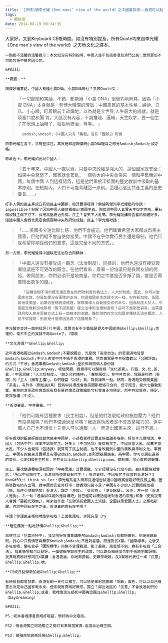```yaml
---
title: '[抒情]讀李光耀《One mans’ view of the world》之中國篇有感——香港可以點？'
tags:
  - 觀後感
date: 2014-08-19 00:34:35
---
```


大家好，又到Keyboard CE嘅時間。如沒有特別提及，所有Quote均來自李光耀《One man&#39;s view of the world》之天地文化之譯本。

	一點都不溫馨的溫馨提示：本文如沒有特別指明，中國人並不包括香港及澳門公民；當然更加不可能包括中華民國公民。

	&#8211;

	**概要：**

	陶傑好鍾意話，中國人有種小農DNA。小農DNA喺乜？又嚟Qoute文：

> 「一切鄙陋和笑話，不錯，都能用「小農 DNA」很簡約地解釋，因為「小農 DNA」本身就是一套博大精深的理論：中國農民的基本性格：嫉妒、自私、小心眼，盯着眼前半畝爛地，以為就是全世界;人生最大的成就，就是填塞口腔和腸 胃，大腦沒有內容，不識推理、邏輯，天生奴才，要一個主子在他頭上抽鞭子，狠狠地統治，等等。 」
> 
> 		&mdash;&mdash;《中國人只有「集體」沒有「團隊」》陶傑

	而李光耀在書中，亦有些描述，其實是印證陶傑嘅小農DNA理論之部分&mdash;&mdash;奴才格。

	喺政治上，李光耀如此說中國人：

> 「五十年來，中國人一直以爲，只要中央政權是強大的，這個國家就安全；如果中央衰弱了，國家就會紊亂。一個強大的中央會帶來一個和平繁榮的中國，每個中國 人到這樣認爲，這是他們重根深柢固的歷史教訓中吸取的基本原則。在短期內，人們不可能背離這一原則。這種心態比共產主義的歷史要長&hellip;&hellip;」

	好多人例如民主黨成日有個民主中國夢，但其實得唔得？無論陶傑同李光耀都同你講：impossible！點解？因爲中國人鍾意獨裁or寡頭主義。陶傑話中國人其實天生奴才性格，要有個奴隸主踢下打下，採用高壓統治先得。民主？會天下大亂噶。李光耀就講得含蓄和得體好多，佢話中國人食西北風定食飯要睇中央政府做成點。民主？李光耀咁話：

> 「&hellip;&hellip;美國多少還比較仁慈，他們不會逼迫。他們確實希望大家都成爲民主國家，但他們絕不會迫使你接受。中國不在乎你實行民主還是專制，他們只是希望你順從他們的要求。這是完全不同的方式。」

	另一方面，李光耀覺得中國缺乏法治及合同精神：

> 「中國人還沒有接受這一觀念（法治制度），同樣的，他們也還沒有接受簽署協議是不可更改的觀念。在他們看來，簽署一份協議只是長期友誼的開始。做爲朋友，你們必須不是地商量，你們之中誰是否多掙了錢，誰是否需要掏出更多的錢。」
> 
> 		「這種含糊不清的概念還反應在他們對制度的看法上，人大於制度。因此，你可以當國家主席，但是如果沒有軍隊的支持，你這個國家主席就不大一樣。但在新加坡、英國、歐洲或美國，如果你是總統或總理，軍隊領導人自動接受你的命令，因爲制度大於人。中國能否像新加坡那樣（暫不提美國）確立法律和治理制度呢？這可不是那麼容易。這需要政府和人民在思維方式上有一個根本的改變。鑑於他們在文化和歷史種缺乏這些概念，人民不得發問：到底是什麼原因造成了這種現象？」

	李光耀亦並非一面倒批評(?)中國，其實也有不少篇幅是提及中國經濟&hellip;&hellip;你懂的，毫不中立的我就不再Quote了。（喂喂

	**文化差異**&hellip;&hellip;

	近年香港嘅獨立&mdash;&mdash;不要說獨立，光是說「高度自治」的思潮滿地皆是&mdash;&mdash;不少人希望中共不插手香港的事務。然而事實是中共很喜歡以「公開評論」的方式「干涉」香港事務&mdash;&mdash;至於係咪而個人身份就&hellip;&hellip;Anyway，呢個問題，我覺得可以歸咎爲「文化差異」。冇錯，文.化.差.異.！中國思維：「人大於制度」、「缺乏合約精神」、「專制服從」。在中共而言，我既是你們（香港）的「主人（擁有主權）」，你們理當「討好」我，對我謙卑一點。然而，香港飽受晚期英國「荼毒」，有許多（例如民X黨）認爲中共理應會像英國那樣恪守合約、信守諾言。受六七暴動影響，末期的港英政府會認爲有商有量的懷柔政策纔能令社會真正地穩定。而中共就覺得，穩定，要靠強權（中央）。

	**香港要贏，中共要輸。**

> 「他們可能有這種要求（民主制度），但是他們怎麼給政府施加壓力？他們有投票權嗎？他們準備通過革命嗎？我認爲執政者是不會放棄權力的，連中國人自己也不想信十三億人可以通國一人一票選出國家主席，這行不通。」

	好多香港的飯民好鍾意鼓吹民主中國夢，不過我覺得其實真係個甜美嘅夢。好似李光耀咁講，中國人（包括中共）根本不認同民主。好多人（不包括我）覺得有民主，中國就會大亂。就算不會大亂，不少人也覺得（包括我）就算有了民主制度，也不會改變到中國的腐敗與專制文化。事實上，中國有的民主其實極其有限&mdash;&mdash;即所謂基層民主。系中國，你可以選街道辦的會長、公司CEO甚至村長，但在此以上&hellip;&hellip;umm，都有嘅，掌心雷式選舉囉。

	承上，要改變這種根深柢固的「中央思維」其實很難，至少短期沒有什麼可能。民X黨跟住就會話：「所以中國無民主，香港就唔使置疑有民主！」咁你覺得，中國有民主就會對香港好？I don&#39;t think so lor！李光耀系書入面都提過佢告誡過中國嘅高層唔好玩民族主義，因爲導致咗憤青出現，對中國而言並非好事；對香港何嘗不是？中國有不少的人其實頗爲歧視（喺，我連引號都唔加）香港人，謂之「港燦」、「英國狗」、「港英餘孽」。反正，左一句「香港人是狗」，右一句「港燦崇洋媚外是常識吧」就已經可以概括佢哋對香港的取態/印象（更別提有人會說「要殺光港燦」），再來個什麼「反對派扮愛國人士派錢，企圖抹黑愛國人士」之類嘅新聞。你話中國有民主之後，香港真的會有民主嗎？

	咩話？你話民主喺佢哋應承咗嘅？上面都話咗，承諾只是（ry

	**理性務實一點地抒情&hellip;&hellip;**

	爲咗可以「恰當地持平」，我又唔好咁憤青講嘢啦&mdash;&mdash;我都想做到。呢幾日睇新聞，我心中只有憤怒與無奈&mdash;&mdash;不是對薯蓉，而是對民X黨。「國際標準」之後又多咗啲嘢，變咗合乎「國際標準」同無不合理篩選，都了最後，萬萬想不到，竟有多咗個「三合法」，我真喺唔知可以點好。一個號稱爭取民主的政黨，可以跪低嘅速度令對手張曉明驚訝嘅，我真喺真喺好想同民X黨講：香港要贏，你哋都要輸。更無奈嘅喺，民X黨喺代表住一堆「民意」&hellip;&hellip;唉。

	**CY成日話學新加坡&hellip;&hellip;**

	有時候我都會發夢，香港有朝一天可以獨立，可以唔使卑躬屈膝睇「啊爺」面色，可以以自己嘅意志決定自己國家嘅未來。但係現實真喺好無奈。獨立？鄰近地區的「民意」不會放過我們的&hellip;&hellip;或者，我哋應該先搞死中國再諗獨立&hellip;&hellip;（Daydreaming）

	&#8211;

	PS：呢本書嘅譯者真喺好唔掂，學好啲中文唔該。

	PS2：喺香港獨立同唔獨立之間只有真喺落實真.高度自治嘅空間。

	PS3：做殖民地真喺好慘&hellip;&hellip;